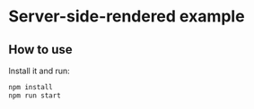 # Server-side-rendered example

## How to use


Install it and run:

```bash
npm install
npm run start
```



